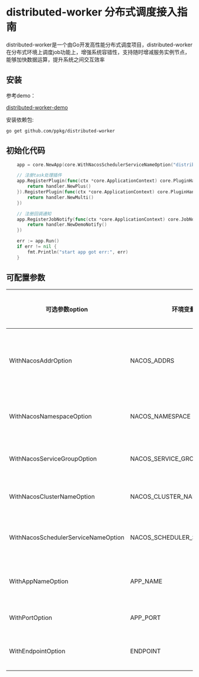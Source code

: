 # distributed-worker 分布式调度接入指南

distributed-worker是一个由Go开发高性能分布式调度项目，distributed-worker在分布式环境上调度job功能上，增强系统容错性，支持随时增减服务实例节点，能够加快数据运算，提升系统之间交互效率



## 安装

参考demo：

[distributed-worker-demo](https://github.com/ppkg/distributed-worker-demo)

安装依赖包:

```
go get github.com/ppkg/distributed-worker
```



## 初始化代码

```go
	app = core.NewApp(core.WithNacosSchedulerServiceNameOption("distributed-scheduler"), core.WithNacosAddrOption("mse-e52dbdd6-p.nacos-ans.mse.aliyuncs.com:8848"), core.WithNacosNamespaceOption("27fdefc2-ae39-41fd-bac4-9256acbf97bc"), core.WithNacosServiceGroupOption("my-service"))

	// 注册task处理插件
	app.RegisterPlugin(func(ctx *core.ApplicationContext) core.PluginHandler {
		return handler.NewPlus()
	}).RegisterPlugin(func(ctx *core.ApplicationContext) core.PluginHandler {
		return handler.NewMulti()
	})

	// 注册回调通知
	app.RegisterJobNotify(func(ctx *core.ApplicationContext) core.JobNotifyHandler {
		return handler.NewDemoNotify()
	})

	err := app.Run()
	if err != nil {
		fmt.Println("start app got err:", err)
	}
```



## 可配置参数

| 可选参数option                      | 环境变量                     | 是否必填 | 参数说明                                                     |
| ----------------------------------- | ---------------------------- | -------- | ------------------------------------------------------------ |
| WithNacosAddrOption                 | NACOS_ADDRS                  | 是       | nacos服务地址(包含端口号)，环境变量支持多个nacos服务，需要以“,”分隔 |
| WithNacosNamespaceOption            | NACOS_NAMESPACE              | 否       | nacos命名空间，为空则为nacos默认命名空间                     |
| WithNacosServiceGroupOption         | NACOS_SERVICE_GROUP          | 否       | nacos分组，为空则为nacos默认分组                             |
| WithNacosClusterNameOption          | NACOS_CLUSTER_NAME           | 否       | 指定nacos集群，为空则为nacos默认集群                         |
| WithNacosSchedulerServiceNameOption | NACOS_SCHEDULER_SERVICE_NAME | 否       | 指定调度器服务名，默认值：distributed-scheduler              |
| WithAppNameOption                   | APP_NAME                     | 否       | 指定应用名称，默认值：distributed-workder                    |
| WithPortOption                      | APP_PORT                     | 否       | 指定服务端口号，默认值：8080                                 |
| WithEndpointOption                  | ENDPOINT                     | 否       | 指定对外服务端点地址，默认当前ip地址                         |

